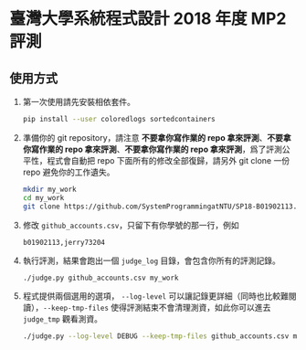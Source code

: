 # 臺灣大學系統程式設計 2018 年度 MP2 評測

## 使用方式

1. 第一次使用請先安裝相依套件。

    ```sh
    pip install --user coloredlogs sortedcontainers
    ```

2. 準備你的 git repository，請注意 **不要拿你寫作業的 repo 拿來評測**、**不要拿你寫作業的 repo 拿來評測**、**不要拿你寫作業的 repo 拿來評測**，爲了評測公平性，程式會自動把 repo 下面所有的修改全部復歸，請另外 git clone 一份 repo 避免你的工作遺失。

    ```sh
    mkdir my_work
    cd my_work
    git clone https://github.com/SystemProgrammingatNTU/SP18-B01902113.git
    ```

3. 修改 `github_accounts.csv`，只留下有你學號的那一行，例如

    ```
    b01902113,jerry73204
    ```

4. 執行評測，結果會跑出一個 `judge_log` 目錄，會包含你所有的評測記錄。


    ```sh
    ./judge.py github_accounts.csv my_work
    ```

5. 程式提供兩個選用的選項， `--log-level` 可以讓記錄更詳細（同時也比較難閱讀），`--keep-tmp-files` 使得評測結束不會清理測資，如此你可以進去 `judge_tmp` 觀看測資。

    ```sh
    ./judge.py --log-level DEBUG --keep-tmp-files github_accounts.csv my_work
    ```
